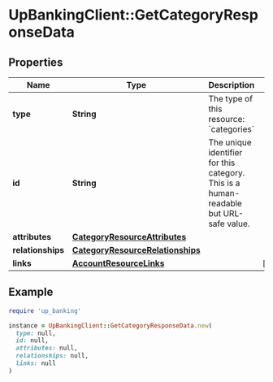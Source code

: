 # UpBankingClient::GetCategoryResponseData

## Properties

| Name | Type | Description | Notes |
| ---- | ---- | ----------- | ----- |
| **type** | **String** | The type of this resource: &#x60;categories&#x60; |  |
| **id** | **String** | The unique identifier for this category. This is a human-readable but URL-safe value.  |  |
| **attributes** | [**CategoryResourceAttributes**](CategoryResourceAttributes.md) |  |  |
| **relationships** | [**CategoryResourceRelationships**](CategoryResourceRelationships.md) |  |  |
| **links** | [**AccountResourceLinks**](AccountResourceLinks.md) |  | [optional] |

## Example

```ruby
require 'up_banking'

instance = UpBankingClient::GetCategoryResponseData.new(
  type: null,
  id: null,
  attributes: null,
  relationships: null,
  links: null
)
```

